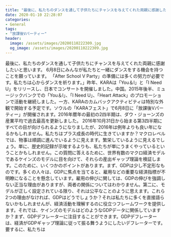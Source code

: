 ```yaml
---
title: "最後に、私たちのダンスを通して子供たちにチャンスを与えてくれた両親に感謝したいと思います。"
date: 2020-01-10 22:28:07
categories:
- General
tags:
- "放課後Vパーティー"
header:
  image: /assets/images/20200110222309.jpg
  og_image: /assets/images/20200110222309.jpg
---
```


最後に、私たちのダンスを通して子供たちにチャンスを与えてくれた両親に感謝したいと思います。 6月8日にみんなが私たちと一緒にダンスをする機会を持つことを願っています。 「After School V Party」の準備には多くの努力が必要です。私たちは心からダンスを祈ります。」昨年、KARAは「You＆I」と「I Need U」をリリースし、日本でコンサートを開催しました。中国。2015年後半、ミュージックバンクでの「You＆I」、「I Need U」、「Heart Attack」のプロモーションで活動を継続しました。一方、KARAのカムバックアクティビティは特別な外観で開始する予定です。ソウルの「KARAフェスト」で6月8日に「放課後Vパーティー」が開催されます。2016年暦年の最初の2四半期は、ダウ・ジョーンズの産業平均で過去最高を更新しました。 2016年10月31日から始まる第3四半期にすべての目が向けられるようになりましたが、2016年は例年よりも良い年になるかもしれません。私たちはプラス成長の時代に生きていますか？マクロレベルでは、物事は順調に進んでいるように見えます。繁栄しているように見えるでしょう。単に、歴史的記録が示唆するよりも、私たちが単にうまくやっているということかもしれません。この質問に答えるために、世界有数のマクロ経済モデルであるケインズのモデルに目を向けて、それらの産出ギャップ理論を検証します。このために、いくつかのポイントがあります。まず、GDPは少し不定形なものです。多くの人々は、GDPに焦点を当てると、雇用などの重要な経済指標が不明瞭になることを懸念しています。雇用の伸びに関しては、GDPの伸びを強調しない正当な理由がありますが、両者の関係についてはわかりません。第二に、モデルが正しく設定されている限り、それは公平なことのように思えます。これら2つの理由がなければ、GDPはどうでしょうか？それは私たちに多くを直接語らないかもしれませんが、経済活動を理解するのに役立つフレームワークを提供します。それでは、ケインズのモデルはどのようなGDPデータに関係していますか？まず、GDPデフレーターに注目することができます。GDPデフレーターは、経済がGDPギャップ理論に従って振る舞うようにしたいデフレーターです。要するに、私たちは
